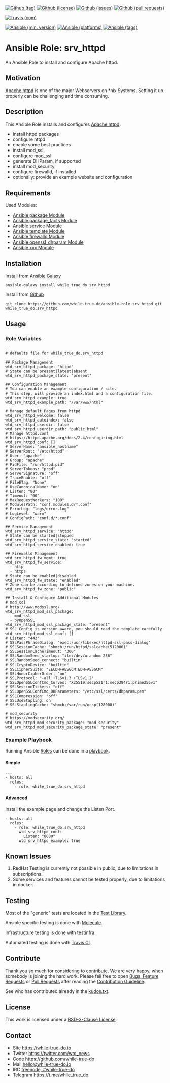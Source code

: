 <!--
name: README.md
description: This file contains important information for the repository.
author: while-true-do.io
contact: hello@while-true-do.io
license: BSD-3-Clause
-->

<!-- github shields -->
[![Github (tag)](https://img.shields.io/github/tag/while-true-do/ansible-role-srv_httpd.svg)](https://github.com/while-true-do/ansible-role-srv_httpd/tags)
[![Github (license)](https://img.shields.io/github/license/while-true-do/ansible-role-srv_httpd.svg)](https://github.com/while-true-do/ansible-role-srv_httpd/blob/master/LICENSE)
[![Github (issues)](https://img.shields.io/github/issues/while-true-do/ansible-role-srv_httpd.svg)](https://github.com/while-true-do/ansible-role-srv_httpd/issues)
[![Github (pull requests)](https://img.shields.io/github/issues-pr/while-true-do/ansible-role-srv_httpd.svg)](https://github.com/while-true-do/ansible-role-srv_httpd/pulls)
<!-- travis shields -->
[![Travis (com)](https://img.shields.io/travis/com/while-true-do/ansible-role-srv_httpd.svg)](https://travis-ci.com/while-true-do/ansible-role-srv_httpd)
<!-- ansible shields -->
[![Ansible (min. version)](https://img.shields.io/badge/dynamic/yaml.svg?label=Min.%20Ansible%20Version&url=https%3A%2F%2Fraw.githubusercontent.com%2Fwhile-true-do%2Fansible-role-srv_httpd%2Fmaster%2Fmeta%2Fmain.yml&query=%24.galaxy_info.min_ansible_version&colorB=black)](https://galaxy.ansible.com/while_true_do/srv_httpd)
[![Ansible (platforms)](https://img.shields.io/badge/dynamic/yaml.svg?label=Supported%20OS&url=https%3A%2F%2Fraw.githubusercontent.com%2Fwhile-true-do%2Fansible-role-srv_httpd%2Fmaster%2Fmeta%2Fmain.yml&query=galaxy_info.platforms%5B*%5D.name&colorB=black)](https://galaxy.ansible.com/while_true_do/srv_httpd)
[![Ansible (tags)](https://img.shields.io/badge/dynamic/yaml.svg?label=Galaxy%20Tags&url=https%3A%2F%2Fraw.githubusercontent.com%2Fwhile-true-do%2Fansible-role-srv_httpd%2Fmaster%2Fmeta%2Fmain.yml&query=%24.galaxy_info.galaxy_tags%5B*%5D&colorB=black)](https://galaxy.ansible.com/while_true_do/srv_httpd)

# Ansible Role: srv_httpd

An Ansible Role to install and configure Apache httpd.

## Motivation

[Apache httpd](https://httpd.apache.org/) is one of the major Webservers on
\*nix Systems. Setting it up properly can be challenging and time consuming.

## Description

This Ansible Role installs and configures [Apache httpd](https://httpd.apache.org/):

-   install httpd packages
-   configure httpd
-   enable some best practices
-   install mod_ssl
-   configure mod_ssl
-   generate DHParam, if supported
-   install mod_security
-   configure firewalld, if installed
-   optionally: provide an example website and configuration

## Requirements

Used Modules:

-   [Ansible package Module](https://docs.ansible.com/ansible/latest/modules/xxx_module.html)
-   [Ansible package_facts Module](https://docs.ansible.com/ansible/latest/modules/xxx_module.html)
-   [Ansible service Module](https://docs.ansible.com/ansible/latest/modules/xxx_module.html)
-   [Ansible template Module](https://docs.ansible.com/ansible/latest/modules/xxx_module.html)
-   [Ansible firewalld Module](https://docs.ansible.com/ansible/latest/modules/xxx_module.html)
-   [Ansible openssl_dhparam Module](https://docs.ansible.com/ansible/latest/modules/xxx_module.html)
-   [Ansible xxx Module](https://docs.ansible.com/ansible/latest/modules/xxx_module.html)

## Installation

Install from [Ansible Galaxy](https://galaxy.ansible.com/while_true_do/srv_httpd)
```
ansible-galaxy install while_true_do.srv_httpd
```

Install from [Github](https://github.com/while-true-do/ansible-role-srv_httpd)
```
git clone https://github.com/while-true-do/ansible-role-srv_httpd.git while_true_do.srv_httpd
```

## Usage

### Role Variables

```
---
# defaults file for while_true_do.srv_httpd

## Package Management
wtd_srv_httpd_package: "httpd"
# State can be present|latest|absent
wtd_srv_httpd_package_state: "present"

## Configuration Management
# You can enable an example configuration / site.
# This step, will provide an index.html and a configuration file.
wtd_srv_httpd_example: true
wtd_srv_httpd_example_path: "/var/www/html"

# Manage default Pages from httpd
wtd_srv_httpd_welcome: false
wtd_srv_httpd_autoindex: false
wtd_srv_httpd_userdir: false
wtd_srv_httpd_userdir_path: "public_html"
# Manage httpd.conf
# https://httpd.apache.org/docs/2.4/configuring.html
wtd_srv_httpd_conf: []
# ServerName: "ansible_hostname"
# ServerRoot: "/etc/httpd"
# User: "apache"
# Group: "apache"
# PidFile: "run/httpd.pid"
# ServerTokens: "prod"
# ServerSignature: "off"
# TraceEnable: "off"
# FileETag: "None"
# UseCanonicalName: "on"
# Listen: "80"
# Timeout: "60"
# MaxRequestWorkers: "100"
# ModulesPath: "conf.modules.d/*.conf"
# ErrorLog: "logs/error.log"
# LogLevel: "warn"
# ConfigPath: "conf.d/*.conf"

## Service Management
wtd_srv_httpd_service: "httpd"
# State can be started|stopped
wtd_srv_httpd_service_state: "started"
wtd_srv_httpd_service_enabled: true

## Firewalld Management
wtd_srv_httpd_fw_mgmt: true
wtd_srv_httpd_fw_service:
  - http
  - https
# State can be enabled|disabled
wtd_srv_httpd_fw_state: "enabled"
# Zone can be according to defined zones on your machine.
wtd_srv_httpd_fw_zone: "public"

## Install & Configure Additional Modules
# mod_ssl
# http://www.modssl.org/
wtd_srv_httpd_mod_ssl_package:
  - mod_ssl
  - pyOpenSSL
wtd_srv_httpd_mod_ssl_package_state: "present"
# SSL Config is version aware, you should read the template carefully.
wtd_srv_httpd_mod_ssl_conf: []
# Listen: "443"
# SSLPassPhraseDialog: "exec:/usr/libexec/httpd-ssl-pass-dialog"
# SSLSessionCache: "shmcb:/run/httpd/sslcache(512000)"
# SSLSessionCacheTimeout: "300"
# SSLRandomSeed_startup: "ile:/dev/urandom 256"
# SSLRandomSeed_connect: "builtin"
# SSLCryptoDevice: "builtin"
# SSLCipherSuite: "EECDH+AESGCM:EDH+AESGCM"
# SSLHonorCipherOrder: "on"
# SSLProtocol: "-all +TLSv1.3 +TLSv1.2"
# SSLOpenSSLConfCmd_Curves: "X25519:secp521r1:secp384r1:prime256v1"
# SSLSessionTickets: "off"
# SSLOpenSSLConfCmd_DHParameters: "/etc/ssl/certs/dhparam.pem"
# SSLCompression: "off"
# SSLUseStapling: on
# SSLStaplingCache: "shmcb:/var/run/ocsp(128000)"

# mod_security
# https://modsecurity.org/
wtd_srv_httpd_mod_security_package: "mod_security"
wtd_srv_httpd_mod_security_package_state: "present"
```

### Example Playbook

Running Ansible
[Roles](https://docs.ansible.com/ansible/latest/user_guide/playbooks_reuse_roles.html)
can be done in a
[playbook](https://docs.ansible.com/ansible/latest/user_guide/playbooks_intro.html).

#### Simple

```
---
- hosts: all
  roles:
    - role: while_true_do.srv_httpd
```

#### Advanced

Install the example page and change the Listen Port.

```
- hosts: all
  roles:
    - role: while_true_do.srv_httpd
      wtd_srv_httpd_conf:
        Listen: "8080"
      wtd_srv_httpd_example: true
```

## Known Issues

1.  RedHat Testing is currently not possible in public, due to limitations
    in subscriptions.
2.  Some services and features cannot be tested properly, due to limitations
    in docker.

## Testing

Most of the "generic" tests are located in the
[Test Library](https://github.com/while-true-do/test-library).

Ansible specific testing is done with
[Molecule](https://molecule.readthedocs.io/en/stable/).

Infrastructure testing is done with
[testinfra](https://testinfra.readthedocs.io/en/stable/).

Automated testing is done with [Travis CI](https://travis-ci.com/while-true-do).

## Contribute

Thank you so much for considering to contribute. We are very happy, when somebody
is joining the hard work. Please fell free to open
[Bugs, Feature Requests](https://github.com/while-true-do/ansible-role-srv_httpd/issues)
or [Pull Requests](https://github.com/while-true-do/ansible-role-srv_httpd/pulls) after
reading the [Contribution Guideline](https://github.com/while-true-do/doc-library/blob/master/docs/CONTRIBUTING.md).

See who has contributed already in the [kudos.txt](./kudos.txt).

## License

This work is licensed under a [BSD-3-Clause License](https://opensource.org/licenses/BSD-3-Clause).

## Contact

-   Site <https://while-true-do.io>
-   Twitter <https://twitter.com/wtd_news>
-   Code <https://github.com/while-true-do>
-   Mail [hello@while-true-do.io](mailto:hello@while-true-do.io)
-   IRC [freenode, #while-true-do](https://webchat.freenode.net/?channels=while-true-do)
-   Telegram <https://t.me/while_true_do>
